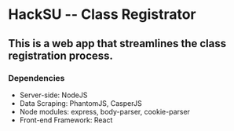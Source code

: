 # HackSU -- Class Registrator

## This is a web app that streamlines the class registration process.

### Dependencies

- Server-side: NodeJS
- Data Scraping: PhantomJS, CasperJS
- Node modules: express, body-parser, cookie-parser
- Front-end Framework: React
